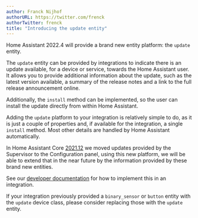 ```yaml
---
author: Franck Nijhof
authorURL: https://twitter.com/frenck
authorTwitter: frenck
title: "Introducing the update entity"
---
```


Home Assistant 2022.4 will provide a brand new entity platform:
the `update` entity.

The `update` entity can be provided by integrations to indicate there is an
update available, for a device or service, towards the Home Assistant user. It
allows you to provide additional information about the update, such as
the latest version available, a summary of the release notes and a link to the
full release announcement online.

Additionally, the `install` method can be implemented, so the user can install
the update directly from within Home Assistant.

Adding the `update` platform to your integration is relatively simple to do, as
it is just a couple of properties and, if available for the integration,
a single `install` method. Most other details are handled by Home Assistant 
automatically.

In Home Assistant Core [2021.12](https://www.home-assistant.io/blog/2021/12/11/release-202112/#brand-new-configuration-panel) we moved updates provided by
the Supervisor to the Configuration panel, using this new platform, we will
be able to extend that in the near future by the information provided by these
brand new entities.

See our [developer documentation](/docs/core/entity/update) for how to implement this in an integration.

If your integration previously provided a `binary_sensor` or `button` entity
with the `update` device class, please consider replacing those with the
`update` entity.
